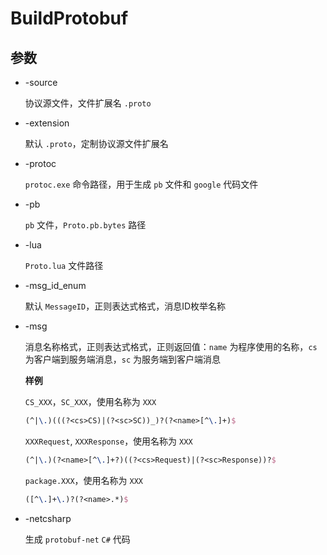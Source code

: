 # BuildProtobuf

## 参数

- -source

  协议源文件，文件扩展名 `.proto`

- -extension

  默认 `.proto`，定制协议源文件扩展名

- -protoc

  `protoc.exe` 命令路径，用于生成 `pb` 文件和 `google` 代码文件

- -pb

  `pb` 文件，`Proto.pb.bytes` 路径

- -lua

  `Proto.lua` 文件路径

- -msg_id_enum

  默认 `MessageID`，正则表达式格式，消息ID枚举名称

- -msg

  消息名称格式，正则表达式格式，正则返回值：`name` 为程序使用的名称，`cs` 为客户端到服务端消息，`sc` 为服务端到客户端消息

  **样例**

  `CS_XXX`，`SC_XXX`，使用名称为 `XXX`

  ```tex
  (^|\.)(((?<cs>CS)|(?<sc>SC))_)?(?<name>[^\.]+)$
  ```

  `XXXRequest`, `XXXResponse`，使用名称为 `XXX`

  ```tex
  (^|\.)(?<name>[^\.]+?)((?<cs>Request)|(?<sc>Response))?$
  ```

  `package.XXX`，使用名称为 `XXX`

  ```tex
  ([^\.]+\.)?(?<name>.*)$
  ```

- -netcsharp

  生成 `protobuf-net` `C#` 代码

